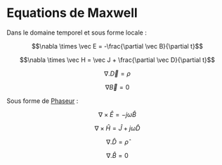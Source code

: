 # Equations de Maxwell

Dans le domaine temporel et sous forme locale :

$$\nabla \times \vec E = -\frac{\partial \vec B}{\partial t}$$

$$\nabla \times \vec H = \vec J + \frac{\partial \vec D}{\partial t}$$

$$\nabla . \vec D = \rho$$

$$\nabla \vec B = 0$$

Sous forme de [Phaseur](Phaseur.md) :

$$\nabla \times \hat E = -j \omega \hat B$$

$$\nabla \times \hat H = \hat J + j\omega \hat D$$

$$\nabla . \hat D = \hat \rho$$

$$\nabla . \hat B = 0$$

